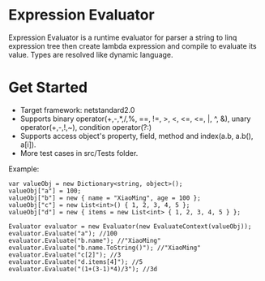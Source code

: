 # Expression Evaluator
Expression Evaluator is a runtime evaluator for parser a string to linq expression tree then create lambda expression and compile to evaluate its value. Types are resolved like dynamic language.

# Get Started
* Target framework: netstandard2.0
* Supports binary operator(+,-,*,/,%, ==, !=, >, <, <=, <=, |, ^, &), unary operator(+,-,!,~), condition operator(?:)
* Supports access object's property, field, method and index(a.b, a.b(), a[i]).
* More test cases in src/Tests folder.

Example:  
```
var valueObj = new Dictionary<string, object>();
valueObj["a"] = 100;
valueObj["b"] = new { name = "XiaoMing", age = 100 };
valueObj["c"] = new List<int>() { 1, 2, 3, 4, 5 };
valueObj["d"] = new { items = new List<int> { 1, 2, 3, 4, 5 } };

Evaluator evaluator = new Evaluator(new EvaluateContext(valueObj));
evaluator.Evaluate("a"); //100
evaluator.Evaluate("b.name"); //"XiaoMing"
evaluator.Evaluate("b.name.ToString()"); //"XiaoMing"
evaluator.Evaluate("c[2]"); //3
evaluator.Evaluate("d.items[4]"); //5
evaluator.Evaluate("(1+(3-1)*4)/3"); //3d
```

